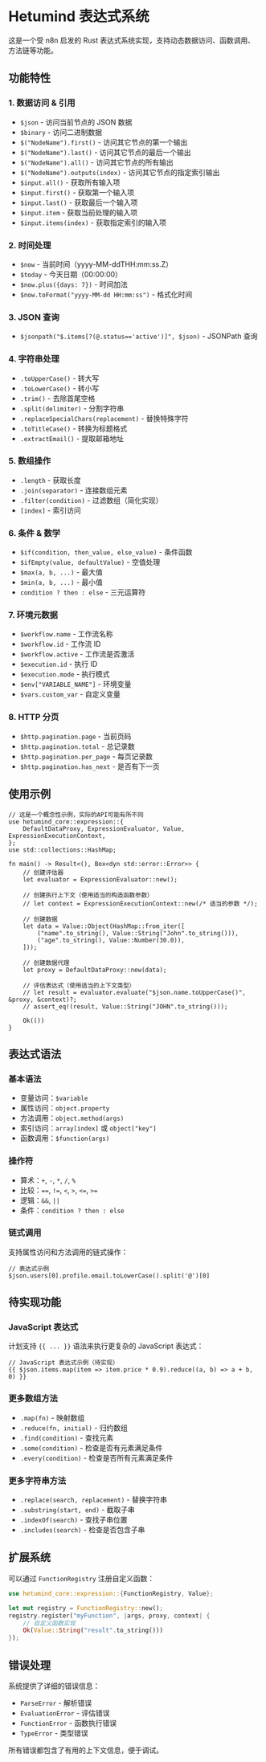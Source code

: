 # Hetumind 表达式系统

这是一个受 n8n 启发的 Rust 表达式系统实现，支持动态数据访问、函数调用、方法链等功能。

## 功能特性

### 1. 数据访问 & 引用

- `$json` - 访问当前节点的 JSON 数据
- `$binary` - 访问二进制数据
- `$("NodeName").first()` - 访问其它节点的第一个输出
- `$("NodeName").last()` - 访问其它节点的最后一个输出
- `$("NodeName").all()` - 访问其它节点的所有输出
- `$("NodeName").outputs(index)` - 访问其它节点的指定索引输出
- `$input.all()` - 获取所有输入项
- `$input.first()` - 获取第一个输入项
- `$input.last()` - 获取最后一个输入项
- `$input.item` - 获取当前处理的输入项
- `$input.items(index)` - 获取指定索引的输入项

### 2. 时间处理

- `$now` - 当前时间（yyyy-MM-ddTHH:mm:ss.Z）
- `$today` - 今天日期（00:00:00）
- `$now.plus({days: 7})` - 时间加法
- `$now.toFormat("yyyy-MM-dd HH:mm:ss")` - 格式化时间

### 3. JSON 查询

- `$jsonpath("$.items[?(@.status=='active')]", $json)` - JSONPath 查询

### 4. 字符串处理

- `.toUpperCase()` - 转大写
- `.toLowerCase()` - 转小写
- `.trim()` - 去除首尾空格
- `.split(delimiter)` - 分割字符串
- `.replaceSpecialChars(replacement)` - 替换特殊字符
- `.toTitleCase()` - 转换为标题格式
- `.extractEmail()` - 提取邮箱地址

### 5. 数组操作

- `.length` - 获取长度
- `.join(separator)` - 连接数组元素
- `.filter(condition)` - 过滤数组（简化实现）
- `[index]` - 索引访问

### 6. 条件 & 数学

- `$if(condition, then_value, else_value)` - 条件函数
- `$ifEmpty(value, defaultValue)` - 空值处理
- `$max(a, b, ...)` - 最大值
- `$min(a, b, ...)` - 最小值
- `condition ? then : else` - 三元运算符

### 7. 环境元数据

- `$workflow.name` - 工作流名称
- `$workflow.id` - 工作流 ID
- `$workflow.active` - 工作流是否激活
- `$execution.id` - 执行 ID
- `$execution.mode` - 执行模式
- `$env["VARIABLE_NAME"]` - 环境变量
- `$vars.custom_var` - 自定义变量

### 8. HTTP 分页

- `$http.pagination.page` - 当前页码
- `$http.pagination.total` - 总记录数
- `$http.pagination.per_page` - 每页记录数
- `$http.pagination.has_next` - 是否有下一页

## 使用示例

```rust,ignore
// 这是一个概念性示例，实际的API可能有所不同
use hetumind_core::expression::{
    DefaultDataProxy, ExpressionEvaluator, Value, ExpressionExecutionContext,
};
use std::collections::HashMap;

fn main() -> Result<(), Box<dyn std::error::Error>> {
    // 创建评估器
    let evaluator = ExpressionEvaluator::new();

    // 创建执行上下文（使用适当的构造函数参数）
    // let context = ExpressionExecutionContext::new(/* 适当的参数 */);

    // 创建数据
    let data = Value::Object(HashMap::from_iter([
        ("name".to_string(), Value::String("John".to_string())),
        ("age".to_string(), Value::Number(30.0)),
    ]));

    // 创建数据代理
    let proxy = DefaultDataProxy::new(data);

    // 评估表达式（使用适当的上下文类型）
    // let result = evaluator.evaluate("$json.name.toUpperCase()", &proxy, &context)?;
    // assert_eq!(result, Value::String("JOHN".to_string()));

    Ok(())
}
```

## 表达式语法

### 基本语法

- 变量访问：`$variable`
- 属性访问：`object.property`
- 方法调用：`object.method(args)`
- 索引访问：`array[index]` 或 `object["key"]`
- 函数调用：`$function(args)`

### 操作符

- 算术：`+`, `-`, `*`, `/`, `%`
- 比较：`==`, `!=`, `<`, `>`, `<=`, `>=`
- 逻辑：`&&`, `||`
- 条件：`condition ? then : else`

### 链式调用

支持属性访问和方法调用的链式操作：

```rust,ignore
// 表达式示例
$json.users[0].profile.email.toLowerCase().split('@')[0]
```

## 待实现功能

### JavaScript 表达式

计划支持 `{{ ... }}` 语法来执行更复杂的 JavaScript 表达式：

```rust,ignore
// JavaScript 表达式示例（待实现）
{{ $json.items.map(item => item.price * 0.9).reduce((a, b) => a + b, 0) }}
```

### 更多数组方法

- `.map(fn)` - 映射数组
- `.reduce(fn, initial)` - 归约数组
- `.find(condition)` - 查找元素
- `.some(condition)` - 检查是否有元素满足条件
- `.every(condition)` - 检查是否所有元素满足条件

### 更多字符串方法

- `.replace(search, replacement)` - 替换字符串
- `.substring(start, end)` - 截取子串
- `.indexOf(search)` - 查找子串位置
- `.includes(search)` - 检查是否包含子串

## 扩展系统

可以通过 `FunctionRegistry` 注册自定义函数：

```rust
use hetumind_core::expression::{FunctionRegistry, Value};

let mut registry = FunctionRegistry::new();
registry.register("myFunction", |args, proxy, context| {
    // 自定义函数实现
    Ok(Value::String("result".to_string()))
});
```

## 错误处理

系统提供了详细的错误信息：

- `ParseError` - 解析错误
- `EvaluationError` - 评估错误
- `FunctionError` - 函数执行错误
- `TypeError` - 类型错误

所有错误都包含了有用的上下文信息，便于调试。
